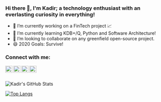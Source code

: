 ### Hi there 👋, I'm Kadir; a technology enthusiast with an everlasting curiosity in everything!

- 🔭 I’m currently working on a FinTech project :chart_with_upwards_trend:
- 🌱 I’m currently learning KDB+/Q, Python and Software Architecture!
- 👯 I’m looking to collaborate on any greenfield open-source project.
- 😄 2020 Goals: Survive!

### Connect with me:

[<img align="left" alt="kadir.kilicoglu@outlook.com" width="22px" src="https://cdn.jsdelivr.net/npm/simple-icons@v3/icons/gmail.svg" />][email]
[<img align="left" alt="kadir.kilicoglu_67563 | Medium" width="22px" src="https://cdn.jsdelivr.net/npm/simple-icons@v3/icons/medium.svg" />][medium]
[<img align="left" alt="KilicogluKadir | Twitter" width="22px" src="https://cdn.jsdelivr.net/npm/simple-icons@v3/icons/twitter.svg" />][twitter]
[<img align="left" alt="kadir-kilicoglu | LinkedIn" width="22px" src="https://cdn.jsdelivr.net/npm/simple-icons@v3/icons/linkedin.svg" />][linkedin]

[email]: kadir.kilicoglu@outlook.com
[medium]: https://medium.com/@kadir.kilicoglu_67563
[twitter]: https://twitter.com/KilicogluKadir
[linkedin]: https://www.linkedin.com/in/kadir-kilicoglu

<br/>
<br/>

![Kadir's GitHub Stats](https://github-readme-stats.vercel.app/api?username=kkadir&show_icons=true&theme=radical&count_private=true&include_all_commits=true)

[![Top Langs](https://github-readme-stats.vercel.app/api/top-langs/?username=kkadir)](https://github-readme-stats.vercel.app/api?username=kkadir&show_icons=true&theme=radical&count_private=true&include_all_commits=true)